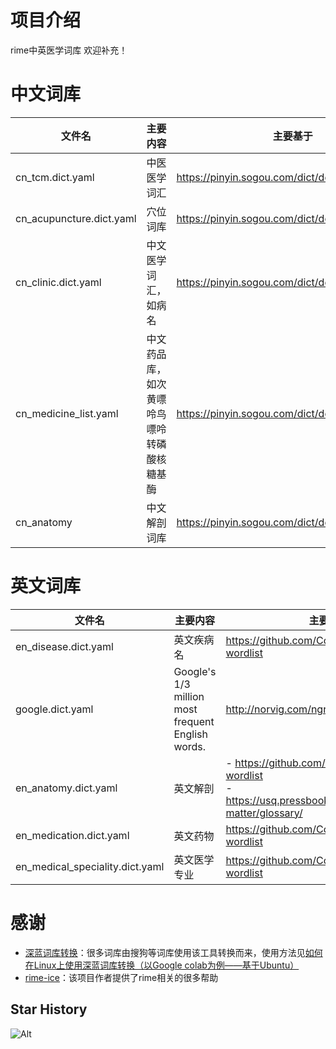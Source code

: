 # 项目介绍
rime中英医学词库
欢迎补充！

# 中文词库

| 文件名                | 主要内容                                   | 主要基于                                         |
| --------------------- | ------------------------------------------ | ------------------------------------------------ |
| cn_tcm.dict.yaml         | 中医医学词汇                               | https://pinyin.sogou.com/dict/detail/index/2739  |
| cn_acupuncture.dict.yaml | 穴位词库                                   | https://pinyin.sogou.com/dict/detail/index/75844 |
| cn_clinic.dict.yaml   | 中文医学词汇，如病名                       | https://pinyin.sogou.com/dict/detail/index/15125 |
| cn_medicine_list.yaml | 中文药品库，如次黄嘌呤鸟嘌呤转磷酸核糖基酶 | https://pinyin.sogou.com/dict/detail/index/20666 |
| cn_anatomy | 中文解剖词库 | https://pinyin.sogou.com/dict/detail/index/79098 |



# 英文词库

| 文件名                          | 主要内容                                          | 主要基于                                                     |
| ------------------------------- | ------------------------------------------------- | ------------------------------------------------------------ |
| en_disease.dict.yaml            | 英文疾病名                                        | https://github.com/CodeSante/medical-wordlist                |
| google.dict.yaml                | Google's 1/3 million most frequent English words. | http://norvig.com/ngrams/count_1w.txt                        |
| en_anatomy.dict.yaml            | 英文解剖                                          | - https://github.com/CodeSante/medical-wordlist<br />- https://usq.pressbooks.pub/anatomy/back-matter/glossary/ |
| en_medication.dict.yaml         | 英文药物                                          | https://github.com/CodeSante/medical-wordlist                |
| en_medical_speciality.dict.yaml | 英文医学专业                                      | https://github.com/CodeSante/medical-wordlist                |

# 感谢
- [深蓝词库转换](https://github.com/studyzy/imewlconverter)：很多词库由搜狗等词库使用该工具转换而来，使用方法见[如何在Linux上使用深蓝词库转换（以Google colab为例——基于Ubuntu）](https://forum.beginner.center/t/topic/719)
- [rime-ice](https://github.com/iDvel/rime-ice)：该项目作者提供了rime相关的很多帮助



## Star History

![Alt](https://repobeats.axiom.co/api/embed/ddc3e1b371f832d3eee829ecaca1266b4bffbc11.svg "Repobeats analytics image")